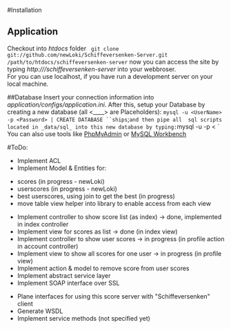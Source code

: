 #Installation

## Application
Checkout into _htdocs_ folder
` git clone git://github.com/newLoki/Schiffeversenken-Server.git /path/to/htdocs/schiffeversenken-server`
now you can access the site by typing *http://<servername>/schiffeversenken-server* into your webbroser.  
For <servername> you can use localhost, if you have run a development server on your local machine.


##Database
Insert your connection information into _application/configs/application.ini_.
After this, setup your Database by creating a new database (all <____> are Placeholders):
`mysql -u <UserName> -p <Password> | CREATE DATABASE ``ships`;`
and then pipe all  sql scripts located in _data/sql_ into this new database by typing:
`mysql -u <UserName> -p <Password> < <ScriptName>`
You can also use tools like [PhpMyAdmin](http://www.phpmyadmin.net/home_page/index.php) or
[MySQL Workbench](http://www.mysql.de/products/workbench/)


#ToDo:
* Implement ACL
* Implement Model & Entities for:
+ scores (in progress - newLoki)
+ userscores (in progress - newLoki)
+ best userscores, using join to get the best (in progress)
+ move table view helper into library to enable access from each view
* Implement controller to show score list (as index) -> done, implemented in
index controller
* Implement view for scores as list -> done (in index view)
* Implement controller to show user scores -> in progress (in profile action in
account controller)
* Implement view to show all scores for one user -> in progress (in profile view)
* Implement action & model to remove score from user scores
* Implement abstract service layer
* Implement SOAP interface over SSL
+ Plane interfaces for using this score server with "Schiffeversenken" client
+ Generate WSDL
+ Implement service methods (not specified yet)

